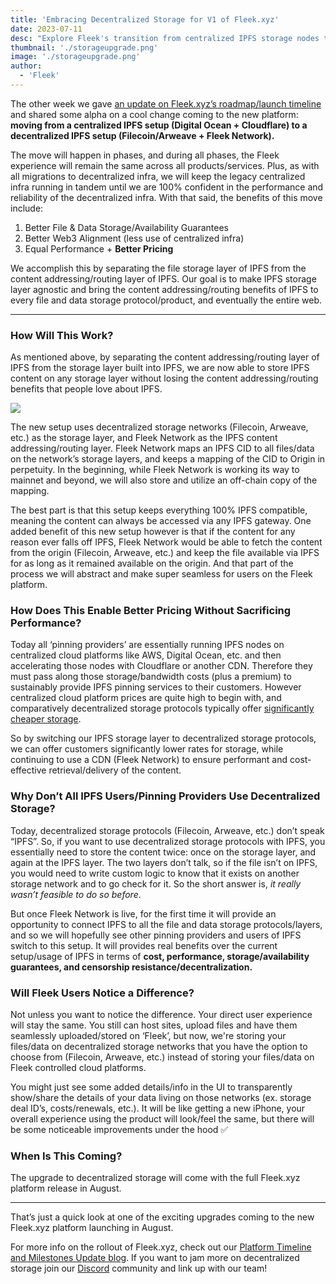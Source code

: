 ```yaml
---
title: 'Embracing Decentralized Storage for V1 of Fleek.xyz'
date: 2023-07-11
desc: "Explore Fleek's transition from centralized IPFS storage nodes to decentralized storage with Arweave, Filecoin and Bundlr enhancing data resiliency and user control."
thumbnail: './storageupgrade.png'
image: './storageupgrade.png'
author:
  - 'Fleek'
---
```


The other week we gave [an update on Fleek.xyz’s roadmap/launch timeline](https://resources.fleek.xyz/blog/announcements/fleek-platform-update/) and shared some alpha on a cool change coming to the new platform: **moving from a centralized IPFS setup (Digital Ocean + Cloudflare) to a decentralized IPFS setup (Filecoin/Arweave + Fleek Network).**

The move will happen in phases, and during all phases, the Fleek experience will remain the same across all products/services. Plus, as with all migrations to decentralized infra, we will keep the legacy centralized infra running in tandem until we are 100% confident in the performance and reliability of the decentralized infra. With that said, the benefits of this move include:

1. Better File & Data Storage/Availability Guarantees
2. Better Web3 Alignment (less use of centralized infra)
3. Equal Performance + **Better Pricing**

We accomplish this by separating the file storage layer of IPFS from the content addressing/routing layer of IPFS. Our goal is to make IPFS storage layer agnostic and bring the content addressing/routing benefits of IPFS to every file and data storage protocol/product, and eventually the entire web.

---

### How Will This Work?

As mentioned above, by separating the content addressing/routing layer of IPFS from the storage layer built into IPFS, we are now able to store IPFS content on any storage layer without losing the content addressing/routing benefits that people love about IPFS.

![](./IMG-fn-ca.png)

The new setup uses decentralized storage networks (Filecoin, Arweave, etc.) as the storage layer, and Fleek Network as the IPFS content addressing/routing layer. Fleek Network maps an IPFS CID to all files/data on the network’s storage layers, and keeps a mapping of the CID to Origin in perpetuity. In the beginning, while Fleek Network is working its way to mainnet and beyond, we will also store and utilize an off-chain copy of the mapping.

The best part is that this setup keeps everything 100% IPFS compatible, meaning the content can always be accessed via any IPFS gateway. One added benefit of this new setup however is that if the content for any reason ever falls off IPFS, Fleek Network would be able to fetch the content from the origin (Filecoin, Arweave, etc.) and keep the file available via IPFS for as long as it remained available on the origin. And that part of the process we will abstract and make super seamless for users on the Fleek platform.

### How Does This Enable Better Pricing Without Sacrificing Performance?

Today all ‘pinning providers’ are essentially running IPFS nodes on centralized cloud platforms like AWS, Digital Ocean, etc. and then accelerating those nodes with Cloudflare or another CDN. Therefore they must pass along those storage/bandwidth costs (plus a premium) to sustainably provide IPFS pinning services to their customers. However centralized cloud platform prices are quite high to begin with, and comparatively decentralized storage protocols typically offer [significantly cheaper storage](https://file.app/).

So by switching our IPFS storage layer to decentralized storage protocols, we can offer customers significantly lower rates for storage, while continuing to use a CDN (Fleek Network) to ensure performant and cost-effective retrieval/delivery of the content.

### Why Don’t All IPFS Users/Pinning Providers Use Decentralized Storage?

Today, decentralized storage protocols (Filecoin, Arweave, etc.) don’t speak “IPFS”. So, if you want to use decentralized storage protocols with IPFS, you essentially need to store the content twice: once on the storage layer, and again at the IPFS layer. The two layers don’t talk, so if the file isn’t on IPFS, you would need to write custom logic to know that it exists on another storage network and to go check for it. So the short answer is, _it really wasn’t feasible to do so before_.

But once Fleek Network is live, for the first time it will provide an opportunity to connect IPFS to all the file and data storage protocols/layers, and so we will hopefully see other pinning providers and users of IPFS switch to this setup. It will provides real benefits over the current setup/usage of IPFS in terms of **cost, performance, storage/availability guarantees, and censorship resistance/decentralization.**

### Will Fleek Users Notice a Difference?

Not unless you want to notice the difference. Your direct user experience will stay the same. You still can host sites, upload files and have them seamlessly uploaded/stored on ‘Fleek’, but now, we're storing your files/data on decentralized storage networks that you have the option to choose from (Filecoin, Arweave, etc.) instead of storing your files/data on Fleek controlled cloud platforms.

You might just see some added details/info in the UI to transparently show/share the details of your data living on those networks (ex. storage deal ID’s, costs/renewals, etc.). It will be like getting a new iPhone, your overall experience using the product will look/feel the same, but there will be some noticeable improvements under the hood ✅

### When Is This Coming?

The upgrade to decentralized storage will come with the full Fleek.xyz platform release in August.

---

That’s just a quick look at one of the exciting upgrades coming to the new Fleek.xyz platform launching in August.

For more info on the rollout of Fleek.xyz, check out our [Platform Timeline and Milestones Update blog](https://blog.fleek.xyz/post/fleek-platform-update/). If you want to jam more on decentralized storage join our [Discord](https://discord.gg/fleek) community and link up with our team!
